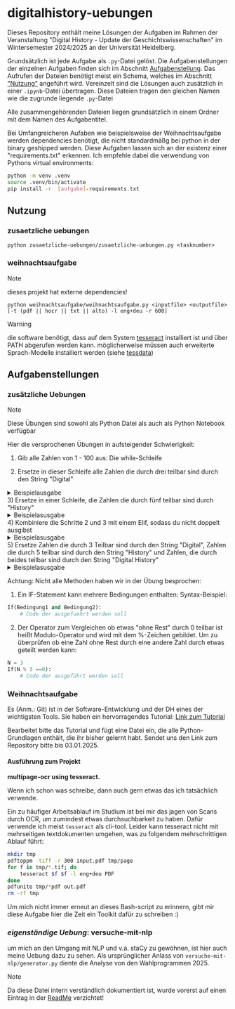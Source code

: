# digitalhistory-uebungen

Dieses Repository enthält meine Lösungen der Aufgaben im Rahmen der
Veranstaltung "Digital History - Update der Geschichtswissenschaften" im
Wintersemester 2024/2025 an der Universität Heidelberg.

Grundsätzlich ist jede Aufgabe als `.py`-Datei gelöst. Die
Aufgabenstellungen der einzelnen Aufgaben finden sich im Abschnitt
[Aufgabenstellung](#Aufgabenstellung). Das Aufrufen der Dateien benötigt meist
ein Schema, welches im Abschnitt ["Nutzung"](#Nutzung) angeführt wird.
Vereinzelt sind die Lösungen auch zusätzlich in einer `.ipynb`-Datei übertragen.
Diese Dateien tragen den gleichen Namen wie die zugrunde liegende `.py`-Datei

Alle zusammengehörenden Dateien liegen grundsätzlich in einem Ordner mit dem Namen des Aufgabentitel.

Bei Umfangreicheren Aufaben wie beispielsweise der Weihnachtsaufgabe werden
dependencies benötigt, die nicht standardmäßg bei python in der binary geshipped
werden. Diese Aufgaben lassen sich an der existenz einer "requirements.txt"
erkennen. Ich empfehle dabei die verwendung von Pythons virtual environments:
```sh
python -m venv .venv
source .venv/bin/activate
pip install -r  [aufgabe]-requirements.txt
```

## Nutzung

### zusaetzliche uebungen
`python zusaetzliche-uebungen/zusaetzliche-uebungen.py <tasknumber>`

### weihnachtsaufgabe
> [!NOTE]
> dieses projekt hat externe dependencies!

`python weihnachtsaufgabe/weihnachtsaufgabe.py <inputfile> <outputfile> [-t (pdf || hocr || txt || alto) -l eng+deu -r 600]`

> [!WARNING]  
> die software benötigt, dass auf dem System [tesseract](https://tesseract-ocr.github.io/tessdoc/Downloads.html) installiert ist und über PATH abgerufen werden kann. 
> möglicherweise müssen auch erweiterte Sprach-Modelle installiert werden (siehe [tessdata](https://github.com/tesseract-ocr/tessdata))
## Aufgabenstellungen

### zusätzliche Uebungen
> [!NOTE] 
> Diese Übungen sind sowohl als Python Datei als auch als Python Notebook verfügbar

Hier die versprochenen Übungen in aufsteigender Schwierigkeit: 



1) Gib alle Zahlen von 1 - 100 aus: Die while-Schleife

2) Ersetze in dieser Schleife alle Zahlen die durch drei teilbar sind durch den String "Digital"
<details>
<summary> Beispielausgabe </summary>
<br>
1 
2
Digital
4
5
</details>
3) Ersetze in einer Schleife, die Zahlen die durch fünf teilbar sind durch "History"
<details>
<summary>Beispielasusgabe</summary>

1
2
3
4
History
6
7
8
9
History

</details>
4) Kombiniere die Schritte 2 und 3 mit einem Elif, sodass du nicht doppelt ausgibst 
<details>
<summary>Beispielasusgabe</summary>

1
2
Digital
4
History

</details>
5) Ersetze Zahlen die durch 3 Teilbar sind durch den String "Digital", Zahlen die durch 5 teilbar sind durch den String "History" und Zahlen, die durch beides teilbar sind durch den String "Digital History"
<details>
<summary>Beispielasusgabe</summary>

1
2
Digital
4
History
6
....
11
Digital
13
14
Digital History
16

</details>

Achtung: Nicht alle Methoden haben wir in der Übung besprochen:
1) Ein IF-Statement kann mehrere Bedingungen enthalten: 
Syntax-Beispiel:
```python
If(Bedingung1 and Bedingung2):
    # Code der ausgefuehrt werden soll
```

2) Der Operator zum Vergleichen ob etwas "ohne Rest" durch 0 teilbar ist heißt Modulo-Operator und wird mit dem %-Zeichen gebildet. Um zu überprüfen ob eine Zahl ohne Rest durch eine andere Zahl durch etwas geteilt werden kann:
```python
N = 3
If(N % 3 ==0):
    # Code der ausgeführt werden soll
```

### Weihnachtsaufgabe
Es (Anm.: Git) ist in der Software-Entwicklung und der DH eines der wichtigsten Tools.
Sie haben ein hervorragendes Tutorial: [Link zum Tutorial](https://docs.github.com/de/get-started/start-your-journey/hello-world)

Bearbeitet bitte das Tutorial und fügt eine Datei ein, die alle Python-Grundlagen enthält, die ihr bisher gelernt habt.
Sendet uns den Link zum Repository bitte bis 03.01.2025.

#### Ausführung zum Projekt
**multipage-ocr using tesseract.**

Wenn ich schon was schreibe, dann auch gern etwas das ich tatsächlich verwende.

Ein zu häufiger Arbeitsablauf im Studium ist bei mir das jagen von Scans durch
OCR, um zumindest etwas durchsuchbarkeit zu haben. Dafür verwende ich meist
`tesseract` als cli-tool. Leider kann tesseract nicht mit mehrseitigen
textdokumenten umgehen, was zu folgendem mehrschrittigen Ablauf führt:
```sh
mkdir tmp
pdftoppm -tiff -r 300 input.pdf tmp/page
for f in tmp/*.tif; do
    tesseract $f $f -l eng+deu PDF
done
pdfunite tmp/*pdf out.pdf
rm -rf tmp
```

Um mich nicht immer erneut an dieses Bash-script zu erinnern, gibt mir diese
Aufgabe hier die Zeit ein Toolkit dafür zu schreiben :)



### *eigenständige Uebung*: versuche-mit-nlp
um mich an den Umgang mit NLP und v.a. staCy zu gewöhnen, ist hier auch meine Uebung dazu zu sehen. 
Als ursprünglicher Anlass von `versuche-mit-nlp/generator.py` diente die Analyse von den Wahlprogrammen 2025.

> [!NOTE]
> Da diese Datei intern verständlich dokumentiert ist, wurde vorerst auf einen Eintrag in der
> [ReadMe](#Nutzung) verzichtet!

